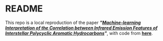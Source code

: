 # README

This repo is a local reproduction of the paper ***"[Machine-learning Interpretation of the Correlation between Infrared Emission Features of Interstellar Polycyclic Aromatic Hydrocarbons](https://iopscience.iop.org/article/10.3847/1538-4357/ac2c78)"***, with code from **[here](https://zenodo.org/records/5513073)**.
